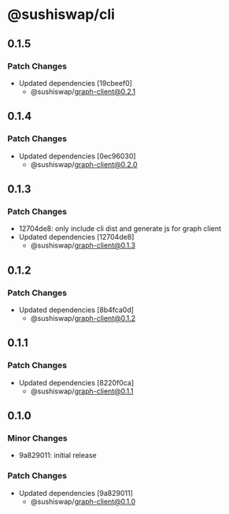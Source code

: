 # @sushiswap/cli

## 0.1.5

### Patch Changes

- Updated dependencies [19cbeef0]
  - @sushiswap/graph-client@0.2.1

## 0.1.4

### Patch Changes

- Updated dependencies [0ec96030]
  - @sushiswap/graph-client@0.2.0

## 0.1.3

### Patch Changes

- 12704de8: only include cli dist and generate js for graph client
- Updated dependencies [12704de8]
  - @sushiswap/graph-client@0.1.3

## 0.1.2

### Patch Changes

- Updated dependencies [8b4fca0d]
  - @sushiswap/graph-client@0.1.2

## 0.1.1

### Patch Changes

- Updated dependencies [8220f0ca]
  - @sushiswap/graph-client@0.1.1

## 0.1.0

### Minor Changes

- 9a829011: initial release

### Patch Changes

- Updated dependencies [9a829011]
  - @sushiswap/graph-client@0.1.0
